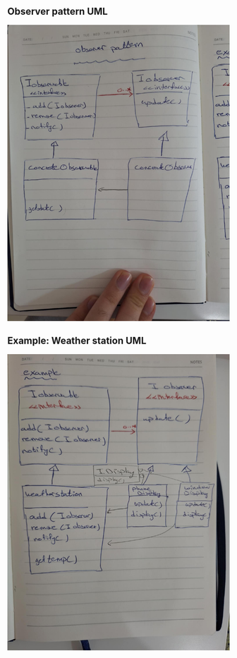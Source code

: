 ## Observer pattern UML
![UML Diagram](images/ObserverPatternUML.png)

## Example: Weather station UML
![Weather station UML](images/WeatherStation_ObserverPatternUML.png)
